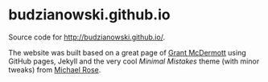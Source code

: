 # budzianowski.github.io

Source code for <http://budzianowski.github.io/>.

The website was built based on a great page of [Grant McDermott](http://grantmcdermott.github.io) using GitHub pages, Jekyll and the very cool *Minimal Mistakes* theme (with minor tweaks) from [Michael Rose](http://twitter.com/mmistakes).
